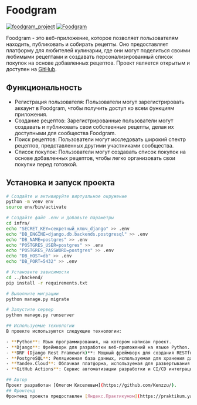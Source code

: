 # Foodgram
[![foodgram_project](https://github.com/Kenzzu/foodgram-project-react/actions/workflows/foodgram_workflow.yml/badge.svg)](https://github.com/Kenzzu/foodgram-project-react/actions/workflows/foodgram_workflow.yml)
[![Foodgram](./frontend/public/favicon.ico)](http://foodgram-kenzzu.sytes.net/)

Foodgram - это веб-приложение, которое позволяет пользователям находить, публиковать и собирать рецепты. Оно предоставляет платформу для любителей кулинарии, где они могут поделиться своими любимыми рецептами и создавать персонализированный список покупок на основе добавленных рецептов. Проект является открытым и доступен на [GitHub](https://github.com/Kenzzu/foodgram-project-react.git).

## Функциональность

- Регистрация пользователя: Пользователи могут зарегистрировать аккаунт в Foodgram, чтобы получить доступ ко всем функциям приложения.
- Создание рецептов: Зарегистрированные пользователи могут создавать и публиковать свои собственные рецепты, делая их доступными для сообщества Foodgram.
- Поиск рецептов: Пользователи могут исследовать широкий спектр рецептов, представленных другими участниками сообщества.
- Список покупок: Пользователи могут создавать список покупок на основе добавленных рецептов, чтобы легко организовать свои покупки перед готовкой. 

## Установка и запуск проекта

```bash
# Создайте и активируйте виртуальное окружение
python -m venv env
source env/bin/activate

# Создайте файл .env и добавьте параметры
cd infra/
echo "SECRET_KEY=секретный_ключ_django" >> .env
echo "DB_ENGINE=django.db.backends.postgresql" >> .env
echo "DB_NAME=postgres" >> .env
echo "POSTGRES_USER=postgres" >> .env
echo "POSTGRES_PASSWORD=postgres" >> .env
echo "DB_HOST=db" >> .env
echo "DB_PORT=5432" >> .env

# Установите зависимости
cd ../backend/
pip install -r requirements.txt

# Выполните миграции
python manage.py migrate

# Запустите сервер
python manage.py runserver

## Используемые технологии
В проекте используются следующие технологии:

- **Python**: Язык программирования, на котором написан проект.
- **Django**: Фреймворк для разработки веб-приложений на языке Python.
- **DRF (Django Rest Framework)**: Мощный фреймворк для создания RESTful API на базе Django.
- **PostgreSQL**: Реляционная база данных, используемая для хранения данных в проекте.
- **Yandex.Cloud**: Облачная платформа, используемая для развертывания и хостинга проекта.
- **GitHub Actions**: Сервис автоматизации разработки и CI/CD интеграции, используемый для непрерывной сборки, тестирования и развертывания проекта.

## Автор
Проект разработан [Олегом Киселевым](https://github.com/Kenzzu/).
## Фронтенд
Фронтенд проекта предоставлен [Яндекс.Практикумом](https://praktikum.yandex.ru/)

